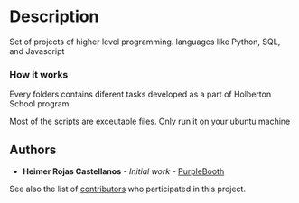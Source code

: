 # Description

Set of projects of higher level programming. languages like Python, SQL, and Javascript

### How it works

Every folders contains diferent tasks developed as a part of Holberton School program 

Most of the scripts are exceutable files. Only run it on your ubuntu machine

## Authors

* **Heimer Rojas Castellanos** - *Initial work* - [PurpleBooth](https://github.com/PurpleBooth)

See also the list of [contributors](https://github.com/your/project/contributors) who participated in this project.

